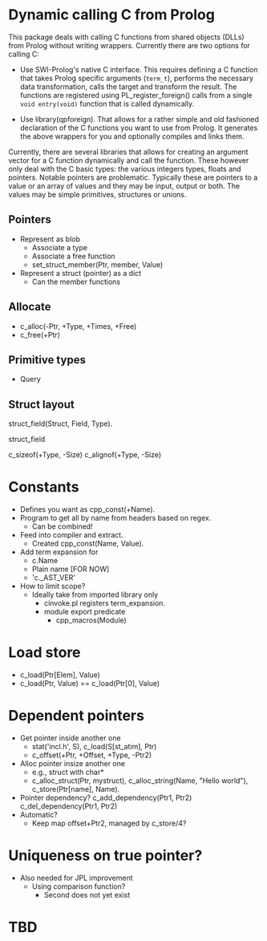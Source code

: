 # Dynamic calling C from Prolog

This package deals with calling C   functions from shared objects (DLLs)
from Prolog without writing wrappers. Currently   there  are two options
for calling C:

  - Use SWI-Prolog's native C interface. This requires defining
    a C function that takes Prolog specific arguments (`term_t`),
    performs the necessary data transformation, calls the target
    and transform the result.  The functions are registered using
    PL_register_foreign() calls from a single `void entry(void)`
    function that is called dynamically.

  - Use library(qpforeign).  That allows for a rather simple and
    old fashioned declaration of the C functions you want to use
    from Prolog.  It generates the above wrappers for you and
    optionally compiles and links them.

Currently, there are several  libraries  that   allows  for  creating an
argument vector for a C  function   dynamically  and  call the function.
These however only deal with the  C   basic  types: the various integers
types, floats and pointers. Notable  pointers are problematic. Typically
these are pointers to a value or  an   array  of  values and they may be
input, output or both. The values   may be simple primitives, structures
or unions.

## Pointers

  - Represent as blob
    - Associate a type
    - Associate a free function
    - set_struct_member(Ptr, member, Value)
  - Represent a struct (pointer) as a dict
    - Can the member functions

## Allocate

  - c_alloc(-Ptr, +Type, +Times, +Free)
  - c_free(+Ptr)

## Primitive types

  - Query

## Struct layout

struct_field(Struct, Field, Type).

struct_field

c_sizeof(+Type, -Size)
c_alignof(+Type, -Size)

# Constants

  - Defines you want as cpp_const(+Name).
  - Program to get all by name from headers based on regex.
    - Can be combined!
  - Feed into compiler and extract.
    - Created cpp_const(Name, Value).
  - Add term expansion for
    - c.Name
    - Plain name					[FOR NOW]
    - 'c._AST_VER'
  - How to limit scope?
    - Ideally take from imported library only
      - cinvoke.pl registers term_expansion.
      - module export predicate
        - cpp_macros(Module)

# Load store

  - c_load(Ptr[Elem], Value)
  - c_load(Ptr, Value) == c_load(Ptr[0], Value)

# Dependent pointers

  - Get pointer inside another one
    - stat('incl.h', S), c_load(S[st_atim], Ptr)
    - c_offset(+Ptr, +Offset, +Type, -Ptr2)
  - Alloc pointer insize another one
    - e.g., struct with char*
    - c_alloc_struct(Ptr, mystruct),
      c_alloc_string(Name, "Hello world"),
      c_store(Ptr[name], Name).
  - Pointer dependency?
      c_add_dependency(Ptr1, Ptr2)
      c_del_dependency(Ptr1, Ptr2)
  - Automatic?
    - Keep map offset+Ptr2, managed by c_store/4?

# Uniqueness on true pointer?

  - Also needed for JPL improvement
    - Using comparison function?
      - Second does not yet exist

# TBD

